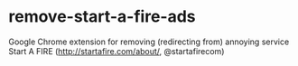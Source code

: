 # remove-start-a-fire-ads
Google Chrome extension for removing (redirecting from) annoying service Start A FIRE (http://startafire.com/about/, @startafirecom)
